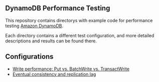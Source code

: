 ## DynamoDB Performance Testing

This repository contains directorys with example code for performance testing [Amazon DynamoDB](https://aws.amazon.com/dynamodb/).

Each directory contains a different test configuration, and more detailed descriptions and results can be found there.

## Configurations

- [Write performance: Put vs. BatchWrite vs. TransactWrite](./put-batch-transaction-performance/)
- [Eventual consistency and replication lag](./consistency-performance/)
